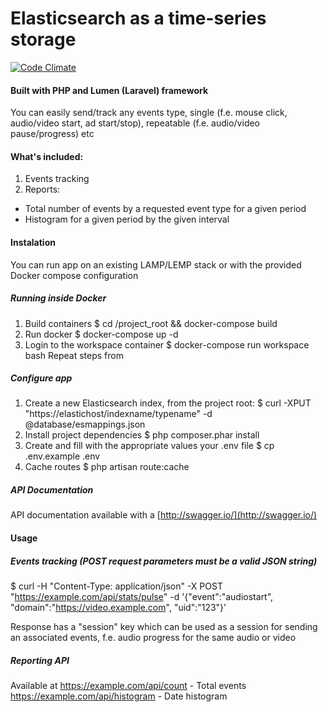 
# Elasticsearch as a time-series storage
[![Code Climate](https://codeclimate.com/github/lifekent/elasticsearch-time-series/badges/gpa.svg)](https://codeclimate.com/github/lifekent/elasticsearch-time-series)
#### Built with PHP and Lumen (Laravel) framework

You can easily send/track any events type, single (f.e. mouse click, audio/video start, ad start/stop), repeatable (f.e. audio/video pause/progress) etc

#### What's included:

1. Events tracking
2. Reports:
  * Total number of events by a requested event type for a given period
  * Histogram for a given period by the given interval
  
#### Instalation
You can run app on an existing LAMP/LEMP stack or with the provided Docker compose configuration

##### Running inside Docker
1. Build containers
$ cd /project_root && docker-compose build
2. Run docker
$ docker-compose up -d
3. Login to the workspace container
$ docker-compose run workspace bash
Repeat steps from 

##### Configure app
1. Create a new Elasticsearch index, from the project root:
$ curl -XPUT "https://elastichost/indexname/typename" -d @database/esmappings.json
2. Install project dependencies
$ php composer.phar install
3. Create and fill with the appropriate values your .env file
$ cp .env.example .env
4. Cache routes
$ php artisan route:cache

##### API Documentation
API documentation available with a [http://swagger.io/](http://swagger.io/)

#### Usage
##### Events tracking (POST request parameters must be a valid JSON string)
$ curl -H "Content-Type: application/json" -X POST "https://example.com/api/stats/pulse" -d '{"event":"audiostart", "domain":"https://video.example.com", "uid":"123"}' 

Response has a "session" key which can be used as a session for sending an associated events, f.e. audio progress for the same
audio or video

##### Reporting API
Available at 
https://example.com/api/count - Total events
https://example.com/api/histogram - Date histogram

